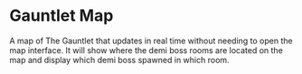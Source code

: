 # Gauntlet Map
A map of The Gauntlet that updates in real time without needing to open the map interface. It will show where the demi boss rooms are located on the map and display which demi boss spawned in which room.